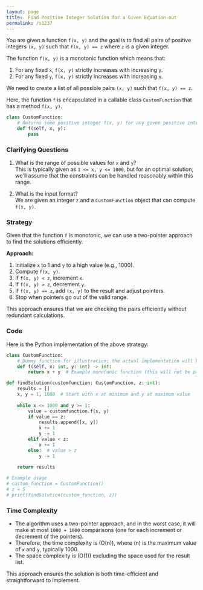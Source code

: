 ```yaml
---
layout: page
title:  Find Positive Integer Solution for a Given Equation-out
permalink: /s1237
---
```


You are given a function `f(x, y)` and the goal is to find all pairs of positive integers `(x, y)` such that `f(x, y) == z` where `z` is a given integer.

The function `f(x, y)` is a monotonic function which means that:

1. For any fixed `x`, `f(x, y)` strictly increases with increasing `y`.
2. For any fixed `y`, `f(x, y)` strictly increases with increasing `x`.

We need to create a list of all possible pairs `(x, y)` such that `f(x, y) == z`.

Here, the function `f` is encapsulated in a callable class `CustomFunction` that has a method `f(x, y)`.

```python
class CustomFunction:
    # Returns some positive integer f(x, y) for any given positive integers x and y.
    def f(self, x, y):
        pass
```

### Clarifying Questions

1. What is the range of possible values for `x` and `y`?  
   This is typically given as `1 <= x, y <= 1000`, but for an optimal solution, we'll assume that the constraints can be handled reasonably within this range.

2. What is the input format?  
   We are given an integer `z` and a `CustomFunction` object that can compute `f(x, y)`.

### Strategy

Given that the function `f` is monotonic, we can use a two-pointer approach to find the solutions efficiently.

**Approach:**

1. Initialize `x` to 1 and `y` to a high value (e.g., 1000).
2. Compute `f(x, y)`.
3. If `f(x, y) < z`, increment `x`.
4. If `f(x, y) > z`, decrement `y`.
5. If `f(x, y) == z`, add `(x, y)` to the result and adjust pointers.
6. Stop when pointers go out of the valid range.

This approach ensures that we are checking the pairs efficiently without redundant calculations.

### Code

Here is the Python implementation of the above strategy:

```python
class CustomFunction:
    # Dummy function for illustration; the actual implementation will be provided by the problem.
    def f(self, x: int, y: int) -> int:
        return x + y  # Example monotonic function (this will not be part of the actual solution)

def findSolution(customfunction: CustomFunction, z: int):
    results = []
    x, y = 1, 1000  # Start with x at minimum and y at maximum value
    
    while x <= 1000 and y >= 1:
        value = customfunction.f(x, y)
        if value == z:
            results.append([x, y])
            x += 1
            y -= 1
        elif value < z:
            x += 1
        else:  # value > z
            y -= 1
    
    return results

# Example usage
# custom_function = CustomFunction()
# z = 5
# print(findSolution(custom_function, z))
```

### Time Complexity

- The algorithm uses a two-pointer approach, and in the worst case, it will make at most `1000 + 1000` comparisons (one for each increment or decrement of the pointers).
- Therefore, the time complexity is \(O(n)\), where \(n\) is the maximum value of `x` and `y`, typically 1000.
- The space complexity is \(O(1)\) excluding the space used for the result list.

This approach ensures the solution is both time-efficient and straightforward to implement.